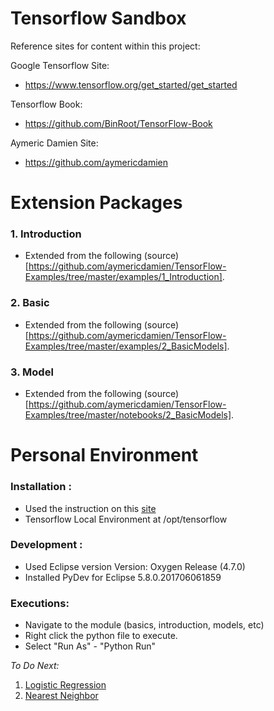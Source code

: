 # Tensorflow Sandbox

Reference sites for content within this project:

Google Tensorflow Site:
- https://www.tensorflow.org/get_started/get_started

Tensorflow Book:
- https://github.com/BinRoot/TensorFlow-Book

Aymeric Damien Site:
- https://github.com/aymericdamien


# Extension Packages
### 1. Introduction
- Extended from the following (source)[https://github.com/aymericdamien/TensorFlow-Examples/tree/master/examples/1_Introduction].

### 2. Basic
- Extended from the following (source)[https://github.com/aymericdamien/TensorFlow-Examples/tree/master/examples/2_BasicModels].

### 3. Model
- Extended from the following (source)[https://github.com/aymericdamien/TensorFlow-Examples/tree/master/notebooks/2_BasicModels].

# Personal Environment

### Installation : 
- Used the instruction on this [site](https://www.tensorflow.org/install/install_mac)
- Tensorflow Local Environment at /opt/tensorflow

### Development :
- Used Eclipse version Version: Oxygen Release (4.7.0)
- Installed PyDev for Eclipse 5.8.0.201706061859

### Executions:
- Navigate to the module (basics, introduction, models, etc)
- Right click the python file to execute.
- Select "Run As" - "Python Run" 


_To Do Next:_
1. [Logistic Regression](https://github.com/aymericdamien/TensorFlow-Examples/tree/master/notebooks/2_BasicModels)
2. [Nearest Neighbor](https://github.com/aymericdamien/TensorFlow-Examples/tree/master/notebooks/2_BasicModels)

